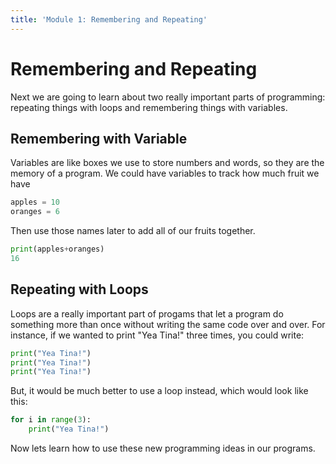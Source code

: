```yaml
---
title: 'Module 1: Remembering and Repeating'
---
```


# Remembering and  Repeating 

Next we are going to learn about two really important parts of programming:
repeating things with loops and remembering things with variables. 


## Remembering with Variable

Variables are like boxes we use to store numbers and words, so they are the memory of a program.  We could have variables to track how much fruit we have

```python
apples = 10
oranges = 6
```

Then use those names later to add all of our fruits together. 

```python 
print(apples+oranges)
16
```

## Repeating with Loops


Loops are a really important part of progams that let a program do something
more than once without writing the same code over and over. For instance, if we
wanted to print "Yea Tina!" three times, you could write:

```python 
print("Yea Tina!")
print("Yea Tina!")
print("Yea Tina!")
```

But, it would be much better to use a loop instead, which would look like this: 


```python 
for i in range(3):
    print("Yea Tina!")

```



Now lets learn how to use these new programming ideas in our programs. 